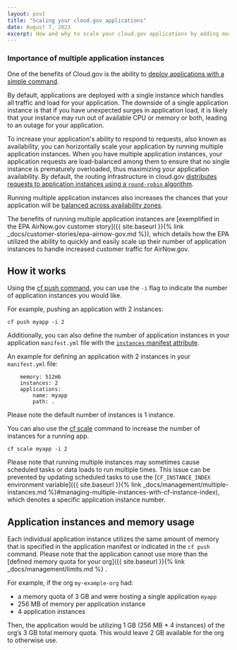 ```yaml
---
layout: post
title: "Scaling your cloud.gov applications"
date: August 7, 2023
excerpt: How and why to scale your cloud.gov applications by adding more application instances
---
```


### Importance of multiple application instances

One of the benefits of Cloud.gov is the ability to [deploy applications with a simple command](https://cloud.gov/docs/deployment/deployment/#how-deployment-works). 

By default, applications are deployed with a single instance which handles all traffic and load for your application. The downside of a single application instance is that if you have unexpected surges in application load, it is likely that your instance may run out of available CPU or memory or both, leading to an outage for your application. 

To increase your application's ability to respond to requests, also known as availability, you can horizontally scale your application by running multiple application instances. When you have multiple application instances, your application requests are load-balanced among them to ensure that no single instance is prematurely overloaded, thus maximizing your application availability. By default, the routing infrastructure in cloud.gov [distributes requests to application instances using a `round-robin` algorithm](https://docs.cloudfoundry.org/concepts/http-routing.html#balancing-algorithm).

Running multiple application instances also increases the chances that your application will be [balanced across availability zones](https://docs.cloudfoundry.org/concepts/diego/diego-auction.html#auction).

The benefits of running multiple application instances are [exemplified in the EPA AirNow.gov customer story]({{ site.baseurl }}{% link _docs/customer-stories/epa-airnow-gov.md %}), which details how the EPA utilized the ability to quickly and easily scale up their number of application instances to handle increased customer traffic for AirNow.gov.

## How it works

Using the [cf push command](https://docs.cloudfoundry.org/devguide/deploy-apps/deploy-app.html#custom-cf-push), you can use the `-i` flag to indicate the number of application instances you would like.

For example, pushing an application with 2 instances:

```shell
cf push myapp -i 2
```

Additionally, you can also define the number of application instances in your application `manifest.yml` file with the [`instances` manifest attribute](https://docs.cloudfoundry.org/devguide/deploy-apps/manifest-attributes.html#instances).

An example for defining an application with 2 instances in your `manifest.yml` file:

```shell
    memory: 512mb
    instances: 2
    applications:
        name: myapp
        path: .
```

Please note the default number of instances is 1 instance.

You can also use the [cf scale](http://docs.cloudfoundry.org/devguide/deploy-apps/cf-scale.html) command to increase the number of instances for a running app.

```shell
cf scale myapp -i 2
```

Please note that running multiple instances may sometimes cause scheduled tasks or data loads to run multiple times. This issue can be prevented by updating scheduled tasks to use the [`CF_INSTANCE_INDEX` environment variable]({{ site.baseurl }}{% link _docs/management/multiple-instances.md %}#managing-multiple-instances-with-cf-instance-index), which denotes a specific application instance number.

## Application instances and memory usage

Each individual application instance utilizes the same amount of memory that is specified in the application manifest or indicated in the `cf push` command. Please note that the application cannot use more than the [defined memory quota for your org]({{ site.baseurl }}{% link _docs/management/limits.md %} .

For example, if the org `my-example-org` had:

- a memory quota of 3 GB and were hosting a single application `myapp` 
- 256 MB of memory per application instance 
- 4 application instances

Then, the application would be utilizing 1 GB (256 MB * 4 instances) of the org’s 3 GB total memory quota. This would leave 2 GB available for the org to otherwise use. 
